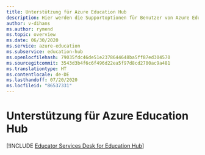 ```yaml
---
title: Unterstützung für Azure Education Hub
description: Hier werden die Supportoptionen für Benutzer von Azure Education Hub erläutert.
author: v-dihans
ms.author: rymend
ms.topic: overview
ms.date: 06/30/2020
ms.service: azure-education
ms.subservice: education-hub
ms.openlocfilehash: 79035fdc46de51e2378644648ba5ff87ed304570
ms.sourcegitcommit: 3543d3b4f6c6f496d22ea5f97d8cd2700ac9a481
ms.translationtype: HT
ms.contentlocale: de-DE
ms.lasthandoff: 07/20/2020
ms.locfileid: "86537331"
---
```

# <a name="support-for-the-azure-education-hub"></a>Unterstützung für Azure Education Hub

[!INCLUDE [Educator Services Desk for Education Hub](../../includes/edu-hub-service-desk.md)]
